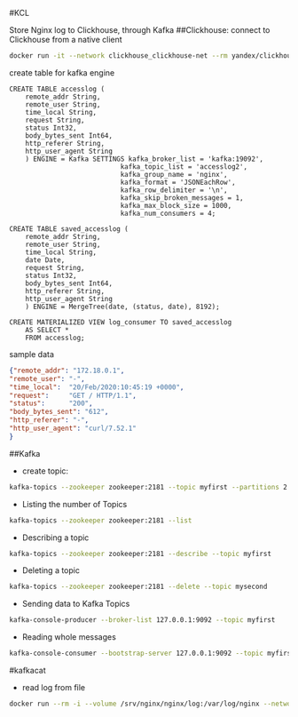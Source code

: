 #KCL

Store Nginx log to Clickhouse, through Kafka
##Clickhouse:
connect to Clickhouse from a native client

```bash
docker run -it --network clickhouse_clickhouse-net --rm yandex/clickhouse-client --host clickhouse-1
```
create table for kafka engine

```mysql
CREATE TABLE accesslog (
    remote_addr String,
    remote_user String,
    time_local String,
    request String,
    status Int32,
    body_bytes_sent Int64,
    http_referer String,
    http_user_agent String
    ) ENGINE = Kafka SETTINGS kafka_broker_list = 'kafka:19092',
                            kafka_topic_list = 'accesslog2',
                            kafka_group_name = 'nginx',
                            kafka_format = 'JSONEachRow',
                            kafka_row_delimiter = '\n',
                            kafka_skip_broken_messages = 1,
                            kafka_max_block_size = 1000,
                            kafka_num_consumers = 4;

CREATE TABLE saved_accesslog (
    remote_addr String,
    remote_user String,
    time_local String,
    date Date,
    request String,
    status Int32,
    body_bytes_sent Int64,
    http_referer String,
    http_user_agent String
    ) ENGINE = MergeTree(date, (status, date), 8192);

CREATE MATERIALIZED VIEW log_consumer TO saved_accesslog
    AS SELECT *
    FROM accesslog;
```

sample data
```json
{"remote_addr": "172.18.0.1",
"remote_user": "-",
"time_local":  "20/Feb/2020:10:45:19 +0000",
"request":     "GET / HTTP/1.1",
"status":      "200",
"body_bytes_sent": "612",
"http_referer": "-",
"http_user_agent": "curl/7.52.1"
}
```
##Kafka

- create topic:
```bash
kafka-topics --zookeeper zookeeper:2181 --topic myfirst --partitions 2 --replication-factor 1 --create
```

- Listing the number of Topics

```bash
kafka-topics --zookeeper zookeeper:2181 --list
```

- Describing a topic

```bash
kafka-topics --zookeeper zookeeper:2181 --describe --topic myfirst
```

- Deleting a topic

```bash
kafka-topics --zookeeper zookeeper:2181 --delete --topic mysecond
```

- Sending data to Kafka Topics
```bash
kafka-console-producer --broker-list 127.0.0.1:9092 --topic myfirst
```

- Reading whole messages
```bash
kafka-console-consumer --bootstrap-server 127.0.0.1:9092 --topic myfirst -from-beginning
```

#kafkacat
- read log from file
```bash
docker run --rm -i --volume /srv/nginx/nginx/log:/var/log/nginx --network kcl_kcl-net mirror.imbco.ir:4000/confluentinc/cp-kafkacat:5.4.0 kafkacat -b kafka:19092 -t accesslog2 -P -l /var/log/nginx/access.log
```